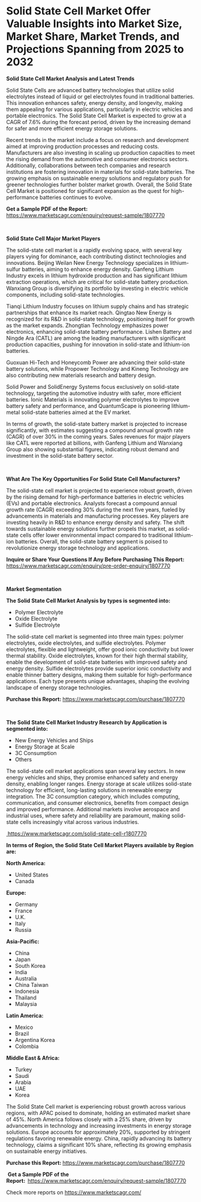 <p><h1>Solid State Cell Market Offer Valuable Insights into Market Size, Market Share, Market Trends, and Projections Spanning from 2025 to 2032</h1></p><p><strong>Solid State Cell Market Analysis and Latest Trends</strong></p>
<p><p>Solid State Cells are advanced battery technologies that utilize solid electrolytes instead of liquid or gel electrolytes found in traditional batteries. This innovation enhances safety, energy density, and longevity, making them appealing for various applications, particularly in electric vehicles and portable electronics. The Solid State Cell Market is expected to grow at a CAGR of 7.6% during the forecast period, driven by the increasing demand for safer and more efficient energy storage solutions.</p><p>Recent trends in the market include a focus on research and development aimed at improving production processes and reducing costs. Manufacturers are also investing in scaling up production capacities to meet the rising demand from the automotive and consumer electronics sectors. Additionally, collaborations between tech companies and research institutions are fostering innovation in materials for solid-state batteries. The growing emphasis on sustainable energy solutions and regulatory push for greener technologies further bolster market growth. Overall, the Solid State Cell Market is positioned for significant expansion as the quest for high-performance batteries continues to evolve.</p></p>
<p><strong>Get a Sample PDF of the Report:&nbsp;</strong> <a href="https://www.marketscagr.com/enquiry/request-sample/1807770?utm_campaign=2239&utm_medium=2&utm_source=Github&utm_content=ia&utm_term=11022025&utm_id=solid-state-cell">https://www.marketscagr.com/enquiry/request-sample/1807770</a></p>
<p>&nbsp;</p>
<p><strong>Solid State Cell Major Market Players</strong></p>
<p><p>The solid-state cell market is a rapidly evolving space, with several key players vying for dominance, each contributing distinct technologies and innovations. Beijing Weilan New Energy Technology specializes in lithium-sulfur batteries, aiming to enhance energy density. Ganfeng Lithium Industry excels in lithium hydroxide production and has significant lithium extraction operations, which are critical for solid-state battery production. Wanxiang Group is diversifying its portfolio by investing in electric vehicle components, including solid-state technologies.</p><p>Tianqi Lithium Industry focuses on lithium supply chains and has strategic partnerships that enhance its market reach. Qingtao New Energy is recognized for its R&D in solid-state technology, positioning itself for growth as the market expands. Zhongtian Technology emphasizes power electronics, enhancing solid-state battery performance. Lishen Battery and Ningde Ara (CATL) are among the leading manufacturers with significant production capacities, pushing for innovation in solid-state and lithium-ion batteries.</p><p>Guoxuan Hi-Tech and Honeycomb Power are advancing their solid-state battery solutions, while Propower Technology and Kineng Technology are also contributing new materials research and battery design.</p><p>Solid Power and SolidEnergy Systems focus exclusively on solid-state technology, targeting the automotive industry with safer, more efficient batteries. Ionic Materials is innovating polymer electrolytes to improve battery safety and performance, and QuantumScape is pioneering lithium-metal solid-state batteries aimed at the EV market.</p><p>In terms of growth, the solid-state battery market is projected to increase significantly, with estimates suggesting a compound annual growth rate (CAGR) of over 30% in the coming years. Sales revenues for major players like CATL were reported at billions, with Ganfeng Lithium and Wanxiang Group also showing substantial figures, indicating robust demand and investment in the solid-state battery sector.</p></p>
<p>&nbsp;</p>
<p><strong>What Are The Key Opportunities For Solid State Cell Manufacturers?</strong></p>
<p><p>The solid-state cell market is projected to experience robust growth, driven by the rising demand for high-performance batteries in electric vehicles (EVs) and portable electronics. Analysts forecast a compound annual growth rate (CAGR) exceeding 30% during the next five years, fueled by advancements in materials and manufacturing processes. Key players are investing heavily in R&D to enhance energy density and safety. The shift towards sustainable energy solutions further propels this market, as solid-state cells offer lower environmental impact compared to traditional lithium-ion batteries. Overall, the solid-state battery segment is poised to revolutionize energy storage technology and applications.</p></p>
<p><strong>Inquire or Share Your Questions If Any Before Purchasing This Report:</strong> <a href="https://www.marketscagr.com/enquiry/pre-order-enquiry/1807770?utm_campaign=2239&utm_medium=2&utm_source=Github&utm_content=ia&utm_term=11022025&utm_id=solid-state-cell">https://www.marketscagr.com/enquiry/pre-order-enquiry/1807770</a></p>
<p>&nbsp;</p>
<p><strong>Market Segmentation</strong></p>
<p><strong>The Solid State Cell Market Analysis by types is segmented into:</strong></p>
<p><ul><li>Polymer Electrolyte</li><li>Oxide Electrolyte</li><li>Sulfide Electrolyte</li></ul></p>
<p><p>The solid-state cell market is segmented into three main types: polymer electrolytes, oxide electrolytes, and sulfide electrolytes. Polymer electrolytes, flexible and lightweight, offer good ionic conductivity but lower thermal stability. Oxide electrolytes, known for their high thermal stability, enable the development of solid-state batteries with improved safety and energy density. Sulfide electrolytes provide superior ionic conductivity and enable thinner battery designs, making them suitable for high-performance applications. Each type presents unique advantages, shaping the evolving landscape of energy storage technologies.</p></p>
<p><strong>Purchase this Report:&nbsp;</strong><a href="https://www.marketscagr.com/purchase/1807770?utm_campaign=2239&utm_medium=2&utm_source=Github&utm_content=ia&utm_term=11022025&utm_id=solid-state-cell">https://www.marketscagr.com/purchase/1807770</a></p>
<p>&nbsp;</p>
<p><strong>The Solid State Cell Market Industry Research by Application is segmented into:</strong></p>
<p><ul><li>New Energy Vehicles and Ships</li><li>Energy Storage at Scale</li><li>3C Consumption</li><li>Others</li></ul></p>
<p><p>The solid-state cell market applications span several key sectors. In new energy vehicles and ships, they promise enhanced safety and energy density, enabling longer ranges. Energy storage at scale utilizes solid-state technology for efficient, long-lasting solutions in renewable energy integration. The 3C consumption category, which includes computing, communication, and consumer electronics, benefits from compact design and improved performance. Additional markets involve aerospace and industrial uses, where safety and reliability are paramount, making solid-state cells increasingly vital across various industries.</p></p>
<p><a href="https://www.marketscagr.com/solid-state-cell-r1807770?utm_campaign=2239&utm_medium=2&utm_source=Github&utm_content=ia&utm_term=11022025&utm_id=solid-state-cell">&nbsp;https://www.marketscagr.com/solid-state-cell-r1807770</a></p>
<p><strong>In terms of Region, the Solid State Cell Market Players available by Region are:</strong></p>
<p>
    <p> <strong> North America: </strong>
        <ul>
            <li>United States</li>
            <li>Canada</li>
        </ul>
        </p> 
    <p> <strong> Europe: </strong>
        <ul>
            <li>Germany</li>
            <li>France</li>
            <li>U.K.</li>
            <li>Italy</li>
            <li>Russia</li>
        </ul>
        </p> 
    <p> <strong> Asia-Pacific: </strong>
        <ul>
            <li>China</li>
            <li>Japan</li>
            <li>South Korea</li>
            <li>India</li>
            <li>Australia</li>
            <li>China Taiwan</li>
            <li>Indonesia</li>
            <li>Thailand</li>
            <li>Malaysia</li>
        </ul>
        </p> 
    <p> <strong> Latin America: </strong>
        <ul>
            <li>Mexico</li>
            <li>Brazil</li>
            <li>Argentina Korea</li>
            <li>Colombia</li>
        </ul>
        </p> 
    <p> <strong> Middle East & Africa: </strong>
        <ul>
            <li>Turkey</li>
            <li>Saudi</li>
            <li>Arabia</li>
            <li>UAE</li>
            <li>Korea</li>
        </ul>
    </p>
    </p>
<p><p>The Solid State Cell market is experiencing robust growth across various regions, with APAC poised to dominate, holding an estimated market share of 45%. North America follows closely with a 25% share, driven by advancements in technology and increasing investments in energy storage solutions. Europe accounts for approximately 20%, supported by stringent regulations favoring renewable energy. China, rapidly advancing its battery technology, claims a significant 10% share, reflecting its growing emphasis on sustainable energy initiatives.</p></p>
<p><strong>Purchase this Report: </strong><a href="https://www.marketscagr.com/purchase/1807770?utm_campaign=2239&utm_medium=2&utm_source=Github&utm_content=ia&utm_term=11022025&utm_id=solid-state-cell">https://www.marketscagr.com/purchase/1807770</a></p>
<p>&nbsp;<strong>Get a Sample PDF of the Report:&nbsp;&nbsp;</strong><a href="https://www.marketscagr.com/enquiry/request-sample/1807770?utm_campaign=2239&utm_medium=2&utm_source=Github&utm_content=ia&utm_term=11022025&utm_id=solid-state-cell">https://www.marketscagr.com/enquiry/request-sample/1807770</a></p>
<p><strong></strong></p>
<p>Check more reports on <a href="https://www.marketscagr.com/?utm_campaign=2239&utm_medium=2&utm_source=Github&utm_content=ia&utm_term=11022025&utm_id=solid-state-cell">https://www.marketscagr.com/</a></p>